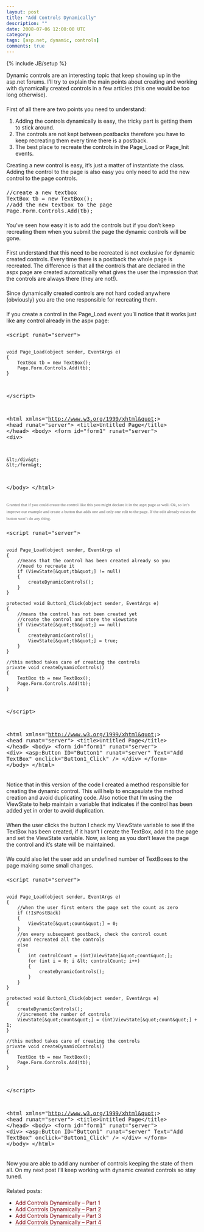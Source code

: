 ```yaml
---
layout: post
title: "Add Controls Dynamically"
description: ""
date: 2008-07-06 12:00:00 UTC
category: 
tags: [asp.net, dynamic, controls]
comments: true
---
```

{% include JB/setup %}

<div id="post">
<p><span style="border-collapse: separate; color: rgb(102, 102, 102); font-family: Verdana; font-size: 11px; font-style: normal; font-variant: normal; font-weight: normal; letter-spacing: normal; line-height: 18px; orphans: 2; text-align: left; text-indent: 0px; text-transform: none; white-space: normal; widows: 2; word-spacing: 0px;" class="Apple-style-span">
<p style="margin: 0px 0px 1.5em; padding: 0px; font-weight: normal;">Dynamic controls are an interesting topic that keep showing up in the asp.net forums. I&rsquo;ll try to explain the main points about creating and working with dynamically created controls in a few articles (this one would be too long otherwise).</p>
First of all there are two points you need to understand:
<ol>
    <li>Adding the controls dynamically is easy, the tricky part is getting them to stick around.</li>
    <li>The controls are not kept between postbacks therefore you have to keep recreating them every time there is a postback.</li>
    <li>The best place to recreate the controls in the Page_Load or Page_Init events.</li>
</ol>
<p style="margin: 0px 0px 1.5em; padding: 0px; font-weight: normal;">Creating a new control is easy, it&rsquo;s just a matter of instantiate the class. Adding the control to the page is also easy you only need to add the new control to the page controls.</p>
<pre title="code" class="brush: csharp">
//create a new textbox
TextBox tb = new TextBox();
//add the new textbox to the page
Page.Form.Controls.Add(tb);
</pre>
<p style="margin: 0px 0px 1.5em; padding: 0px; font-weight: normal;"><span style="border-collapse: separate; color: rgb(102, 102, 102); font-family: Verdana; font-size: 11px; font-style: normal; font-variant: normal; font-weight: normal; letter-spacing: normal; line-height: 18px; orphans: 2; text-align: left; text-indent: 0px; text-transform: none; white-space: normal; widows: 2; word-spacing: 0px;" class="Apple-style-span">
<p style="margin: 0px 0px 1.5em; padding: 0px; font-weight: normal;">You&rsquo;ve seen how easy it is to add the controls but if you don&rsquo;t keep recreating them when you submit the page the dynamic controls will be gone.</p>
<p style="margin: 0px 0px 1.5em; padding: 0px; font-weight: normal;">First understand that this need to be recreated is not exclusive for dynamic created controls. Every time there is a postback the whole page is recreated. The difference is that all the controls that are declared in the aspx page are created automatically what gives the user the impression that the controls are always there (they are not!).</p>
<p style="margin: 0px 0px 1.5em; padding: 0px; font-weight: normal;">Since dynamically created controls are not hard coded anywhere (obviously) you are the one responsible for recreating them.</p>
<p style="margin: 0px 0px 1.5em; padding: 0px; font-weight: normal;">If you create a control in the Page_Load event you&rsquo;ll notice that it works just like any control already in the aspx page:</p>
<pre title="code" class="brush: xhtml">
&lt;script runat=&quot;server&quot;&gt;

    void Page_Load(object sender, EventArgs e)
    {
        TextBox tb = new TextBox();
        Page.Form.Controls.Add(tb);
    }
&lt;/script&gt;

&lt;html xmlns=&quot;http://www.w3.org/1999/xhtml&quot;&gt;
&lt;head runat=&quot;server&quot;&gt;
    &lt;title&gt;Untitled Page&lt;/title&gt;
&lt;/head&gt;
&lt;body&gt;
    &lt;form id=&quot;form1&quot; runat=&quot;server&quot;&gt;
    &lt;div&gt;

    &lt;/div&gt;
    &lt;/form&gt;
&lt;/body&gt;
&lt;/html&gt;
</pre>
<p style="margin: 0px 0px 1.5em; padding: 0px; font-weight: normal;"><span style="border-collapse: separate; color: rgb(102, 102, 102); font-family: Verdana; font-size: 11px; font-style: normal; font-variant: normal; font-weight: normal; letter-spacing: normal; line-height: 18px; orphans: 2; text-align: left; text-indent: 0px; text-transform: none; white-space: normal; widows: 2; word-spacing: 0px;" class="Apple-style-span">Granted that if you could create the control like this you might declare it in the aspx page as well. Ok, so let&rsquo;s improve our example and create a button that adds one and only one edit to the page. If the edit already exists the button won&rsquo;t do any thing.</span></p>
<pre title="code" class="brush: csharp">
&lt;script runat=&quot;server&quot;&gt;

    void Page_Load(object sender, EventArgs e)
    {
        //means that the control has been created already so you 
        //need to recreate it
        if (ViewState[&quot;tb&quot;] != null)
        {
            createDynamicControls();
        }
    }

    protected void Button1_Click(object sender, EventArgs e)
    {
        //means the control has not been created yet
        //create the control and store the viewstate
        if (ViewState[&quot;tb&quot;] == null)
        {
            createDynamicControls();
            ViewState[&quot;tb&quot;] = true;
        }        
    }

    //this method takes care of creating the controls
    private void createDynamicControls()
    {
        TextBox tb = new TextBox();
        Page.Form.Controls.Add(tb);
    }

&lt;/script&gt;

&lt;html xmlns=&quot;http://www.w3.org/1999/xhtml&quot;&gt;
&lt;head runat=&quot;server&quot;&gt;
    &lt;title&gt;Untitled Page&lt;/title&gt;
&lt;/head&gt;
&lt;body&gt;
    &lt;form id=&quot;form1&quot; runat=&quot;server&quot;&gt;
    &lt;div&gt;
        &lt;asp:Button ID=&quot;Button1&quot; runat=&quot;server&quot; Text=&quot;Add TextBox&quot; 
            onclick=&quot;Button1_Click&quot; /&gt;
    &lt;/div&gt;
    &lt;/form&gt;
&lt;/body&gt;
&lt;/html&gt;
</pre>
<p style="margin: 0px 0px 1.5em; padding: 0px; font-weight: normal;"><span style="border-collapse: separate; color: rgb(102, 102, 102); font-family: Verdana; font-size: 11px; font-style: normal; font-variant: normal; font-weight: normal; letter-spacing: normal; line-height: 18px; orphans: 2; text-align: left; text-indent: 0px; text-transform: none; white-space: normal; widows: 2; word-spacing: 0px;" class="Apple-style-span">
<p style="margin: 0px 0px 1.5em; padding: 0px; font-weight: normal;">Notice that in this version of the code I created a method responsible for creating the dynamic control. This will help to encapsulate the method creation and avoid duplicating code. Also notice that I&rsquo;m using the ViewState to help maintain a variable that indicates if the control has been added yet in order to avoid duplication.</p>
<p style="margin: 0px 0px 1.5em; padding: 0px; font-weight: normal;">When the user clicks the button I check my ViewState variable to see if the TextBox has been created, if it hasn&rsquo;t I create the TextBox, add it to the page and set the ViewState variable. Now, as long as you don&rsquo;t leave the page the control and it&rsquo;s state will be maintained.</p>
<p style="margin: 0px 0px 1.5em; padding: 0px; font-weight: normal;">We could also let the user add an undefined number of TextBoxes to the page making some small changes.</p>
<pre title="code" class="brush: csharp">
&lt;script runat=&quot;server&quot;&gt;

    void Page_Load(object sender, EventArgs e)
    {
        //when the user first enters the page set the count as zero
        if (!IsPostBack)
        {
            ViewState[&quot;count&quot;] = 0;
        }
        //on every subsequent postback, check the control count
        //and recreated all the controls
        else
        {
            int controlCount = (int)ViewState[&quot;count&quot;];
            for (int i = 0; i &lt; controlCount; i++)
            {
                createDynamicControls();
            }
        }
    }

    protected void Button1_Click(object sender, EventArgs e)
    {
        createDynamicControls();
        //increment the number of controls
        ViewState[&quot;count&quot;] = (int)ViewState[&quot;count&quot;] + 1;        
    }

    //this method takes care of creating the controls
    private void createDynamicControls()
    {
        TextBox tb = new TextBox();
        Page.Form.Controls.Add(tb);
    }
&lt;/script&gt;

&lt;html xmlns=&quot;http://www.w3.org/1999/xhtml&quot;&gt;
&lt;head runat=&quot;server&quot;&gt;
    &lt;title&gt;Untitled Page&lt;/title&gt;
&lt;/head&gt;
&lt;body&gt;
    &lt;form id=&quot;form1&quot; runat=&quot;server&quot;&gt;
    &lt;div&gt;
        &lt;asp:Button ID=&quot;Button1&quot; runat=&quot;server&quot; Text=&quot;Add TextBox&quot; 
            onclick=&quot;Button1_Click&quot; /&gt;
    &lt;/div&gt;
    &lt;/form&gt;
&lt;/body&gt;
&lt;/html&gt;</pre>
<p style="margin: 0px 0px 1.5em; padding: 0px; font-weight: normal;"><span style="border-collapse: separate; color: rgb(102, 102, 102); font-family: Verdana; font-size: 11px; font-style: normal; font-variant: normal; font-weight: normal; letter-spacing: normal; line-height: 18px; orphans: 2; text-align: left; text-indent: 0px; text-transform: none; white-space: normal; widows: 2; word-spacing: 0px;" class="Apple-style-span">
<p style="margin: 0px 0px 1.5em; padding: 0px; font-weight: normal;">Now you are able to add any number of controls keeping the state of them all. On my next post I&rsquo;ll keep working with dynamic created controls so stay tuned.</p>
Related posts:
<ul>
    <li><a style="border-bottom: 1px dotted rgb(187, 187, 187); text-decoration: none; color: rgb(125, 0, 10);" href="http://www.gbogea.com/2008/7/6/add-controls-dynamically">Add Controls Dynamically &ndash; Part 1</a></li>
    <li><a style="border-bottom: 1px dotted rgb(187, 187, 187); text-decoration: none; color: rgb(125, 0, 10);" href="http://www.gbogea.com/2008/7/14/add-controls-dynamically-part-2">Add Controls Dynamically &ndash; Part 2</a></li>
    <li><a style="border-bottom: 1px dotted rgb(187, 187, 187); text-decoration: none; color: rgb(125, 0, 10);" href="http://www.gbogea.com/2008/7/22/add-controls-dynamically-part-3">Add Controls Dynamically &ndash; Part 3</a></li>
    <li><a style="border-bottom: 1px dotted rgb(187, 187, 187); text-decoration: none; color: rgb(125, 0, 10);" href="http://www.gbogea.com/2008/7/22/add-controls-dynamically-part-4">Add Controls Dynamically &ndash; Part 4</a></li>
</ul>
</span></p>
</span></p>
</span></p>
</span></p>
</div>